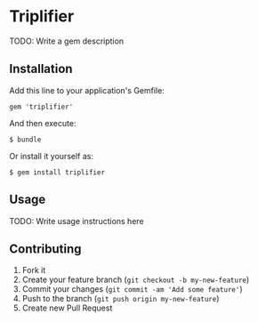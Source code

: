 # Triplifier

TODO: Write a gem description

## Installation

Add this line to your application's Gemfile:

    gem 'triplifier'

And then execute:

    $ bundle

Or install it yourself as:

    $ gem install triplifier

## Usage

TODO: Write usage instructions here

## Contributing

1. Fork it
2. Create your feature branch (`git checkout -b my-new-feature`)
3. Commit your changes (`git commit -am 'Add some feature'`)
4. Push to the branch (`git push origin my-new-feature`)
5. Create new Pull Request
